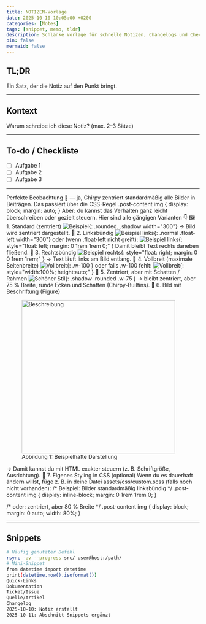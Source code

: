 ```yaml
---
title: NOTIZEN-Vorlage
date: 2025-10-10 10:05:00 +0200
categories: [Notes]
tags: [snippet, memo, tldr]
description: Schlanke Vorlage für schnelle Notizen, Changelogs und Checklisten.
pin: false
mermaid: false
---
```


## TL;DR
Ein Satz, der die Notiz auf den Punkt bringt.

---

## Kontext
Warum schreibe ich diese Notiz? (max. 2–3 Sätze)

---

## To-do / Checkliste
- [ ] Aufgabe 1
- [ ] Aufgabe 2
- [ ] Aufgabe 3

---

Perfekte Beobachtung 👀 — ja, Chirpy zentriert standardmäßig alle Bilder in Beiträgen.
Das passiert über die CSS-Regel
.post-content img {
  display: block;
  margin: auto;
}
Aber: du kannst das Verhalten ganz leicht überschreiben oder gezielt steuern.
Hier sind alle gängigen Varianten 👇
🖼️ 1. Standard (zentriert)
![Beispiel](/assets/img/winter_wonder_land_bw.heic){: .rounded. .shadow width="300"}
→ Bild wird zentriert dargestellt.
🔹 2. Linksbündig
![Beispiel links](/assets/img/test.png){: .normal .float-left width="300"}
oder (wenn .float-left nicht greift):
![Beispiel links](/assets/img/test.png){: style="float: left; margin: 0 1rem 1rem 0;" }
Damit bleibt Text rechts daneben fließend.
🔹 3. Rechtsbündig
![Beispiel rechts](/assets/img/test.png){: style="float: right; margin: 0 0 1rem 1rem;" }
→ Text läuft links am Bild entlang.
🔹 4. Vollbreit (maximale Seitenbreite)
![Vollbreit](/assets/img/test.png){: .w-100 }
oder falls .w-100 fehlt:
![Vollbreit](/assets/img/test.png){: style="width:100%; height:auto;" }
🔹 5. Zentriert, aber mit Schatten / Rahmen
![Schöner Stil](/assets/img/test.png){: .shadow .rounded .w-75 }
→ bleibt zentriert, aber 75 % Breite, runde Ecken und Schatten (Chirpy-Builtins).
🔹 6. Bild mit Beschriftung (Figure)
<figure>
  <img src="/assets/img/test.png" alt="Beschreibung" width="400">
  <figcaption>Abbildung 1: Beispielhafte Darstellung</figcaption>
</figure>
→ Damit kannst du mit HTML exakter steuern (z. B. Schriftgröße, Ausrichtung).
🔹 7. Eigenes Styling in CSS (optional)
Wenn du es dauerhaft ändern willst, füge z. B. in deine Datei
assets/css/custom.scss (falls noch nicht vorhanden):
/* Beispiel: Bilder standardmäßig linksbündig */
.post-content img {
  display: inline-block;
  margin: 0 1rem 1rem 0;
}

/* oder: zentriert, aber 80 % Breite */
.post-content img {
  display: block;
  margin: 0 auto;
  width: 80%;
}

---

## Snippets
```bash
# Häufig genutzter Befehl
rsync -av --progress src/ user@host:/path/
# Mini-Snippet
from datetime import datetime
print(datetime.now().isoformat())
Quick-Links
Dokumentation
Ticket/Issue
Quelle/Artikel
Changelog
2025-10-10: Notiz erstellt
2025-10-11: Abschnitt Snippets ergänzt
